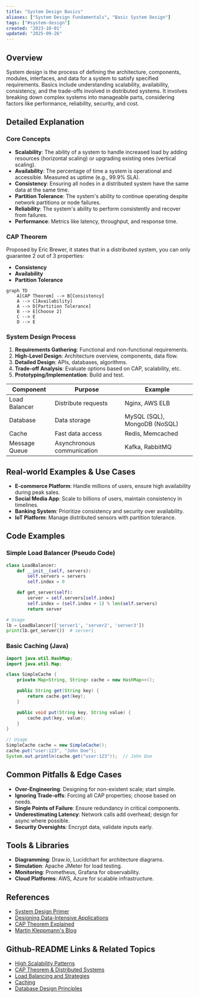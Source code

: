 ```yaml
---
title: "System Design Basics"
aliases: ["System Design Fundamentals", "Basic System Design"]
tags: ["#system-design"]
created: "2023-10-01"
updated: "2025-09-26"
---
```


## Overview

System design is the process of defining the architecture, components, modules, interfaces, and data for a system to satisfy specified requirements. Basics include understanding scalability, availability, consistency, and the trade-offs involved in distributed systems. It involves breaking down complex systems into manageable parts, considering factors like performance, reliability, security, and cost.

## Detailed Explanation

### Core Concepts
- **Scalability**: The ability of a system to handle increased load by adding resources (horizontal scaling) or upgrading existing ones (vertical scaling).
- **Availability**: The percentage of time a system is operational and accessible. Measured as uptime (e.g., 99.9% SLA).
- **Consistency**: Ensuring all nodes in a distributed system have the same data at the same time.
- **Partition Tolerance**: The system's ability to continue operating despite network partitions or node failures.
- **Reliability**: The system's ability to perform consistently and recover from failures.
- **Performance**: Metrics like latency, throughput, and response time.

### CAP Theorem
Proposed by Eric Brewer, it states that in a distributed system, you can only guarantee 2 out of 3 properties:
- **Consistency**
- **Availability**
- **Partition Tolerance**

```mermaid
graph TD
    A[CAP Theorem] --> B[Consistency]
    A --> C[Availability]
    A --> D[Partition Tolerance]
    B --> E[Choose 2]
    C --> E
    D --> E
```

### System Design Process
1. **Requirements Gathering**: Functional and non-functional requirements.
2. **High-Level Design**: Architecture overview, components, data flow.
3. **Detailed Design**: APIs, databases, algorithms.
4. **Trade-off Analysis**: Evaluate options based on CAP, scalability, etc.
5. **Prototyping/Implementation**: Build and test.

| Component | Purpose | Example |
|-----------|---------|---------|
| Load Balancer | Distribute requests | Nginx, AWS ELB |
| Database | Data storage | MySQL (SQL), MongoDB (NoSQL) |
| Cache | Fast data access | Redis, Memcached |
| Message Queue | Asynchronous communication | Kafka, RabbitMQ |

## Real-world Examples & Use Cases

- **E-commerce Platform**: Handle millions of users, ensure high availability during peak sales.
- **Social Media App**: Scale to billions of users, maintain consistency in timelines.
- **Banking System**: Prioritize consistency and security over availability.
- **IoT Platform**: Manage distributed sensors with partition tolerance.

## Code Examples

### Simple Load Balancer (Pseudo Code)
```python
class LoadBalancer:
    def __init__(self, servers):
        self.servers = servers
        self.index = 0

    def get_server(self):
        server = self.servers[self.index]
        self.index = (self.index + 1) % len(self.servers)
        return server

# Usage
lb = LoadBalancer(['server1', 'server2', 'server3'])
print(lb.get_server())  # server1
```

### Basic Caching (Java)
```java
import java.util.HashMap;
import java.util.Map;

class SimpleCache {
    private Map<String, String> cache = new HashMap<>();

    public String get(String key) {
        return cache.get(key);
    }

    public void put(String key, String value) {
        cache.put(key, value);
    }
}

// Usage
SimpleCache cache = new SimpleCache();
cache.put("user:123", "John Doe");
System.out.println(cache.get("user:123"));  // John Doe
```

## Common Pitfalls & Edge Cases

- **Over-Engineering**: Designing for non-existent scale; start simple.
- **Ignoring Trade-offs**: Forcing all CAP properties; choose based on needs.
- **Single Points of Failure**: Ensure redundancy in critical components.
- **Underestimating Latency**: Network calls add overhead; design for async where possible.
- **Security Oversights**: Encrypt data, validate inputs early.

## Tools & Libraries

- **Diagramming**: Draw.io, Lucidchart for architecture diagrams.
- **Simulation**: Apache JMeter for load testing.
- **Monitoring**: Prometheus, Grafana for observability.
- **Cloud Platforms**: AWS, Azure for scalable infrastructure.

## References

- [System Design Primer](https://github.com/donnemartin/system-design-primer)
- [Designing Data-Intensive Applications](https://www.amazon.com/Designing-Data-Intensive-Applications-Reliable-Maintainable/dp/1449373321)
- [CAP Theorem Explained](https://en.wikipedia.org/wiki/CAP_theorem)
- [Martin Kleppmann's Blog](https://martin.kleppmann.com/)

## Github-README Links & Related Topics

- [High Scalability Patterns](../high-scalability-patterns/)
- [CAP Theorem & Distributed Systems](../cap-theorem-and-distributed-systems/)
- [Load Balancing and Strategies](../load-balancing-and-strategies/)
- [Caching](../caching/)
- [Database Design Principles](../database-design-principles/)
